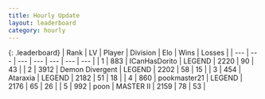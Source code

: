 ```yaml
---
title: Hourly Update
layout: leaderboard
category: hourly
---
```


{: .leaderboard}
| Rank | LV | Player | Division | Elo | Wins | Losses |
| --- | --- | --- | --- | --- | --- | --- |
| <span data-change="0">1</span> | 883 | <span title="ID: 415713">ICanHasDorito</span> | LEGEND | <span data-change="0">2220</span> | <span data-change="0">90</span> | <span data-change="0">43</span> |
| <span data-change="0">2</span> | 3912 | <span title="ID: 370081">Demon Divergent</span> | LEGEND | <span data-change="0">2202</span> | <span data-change="0">58</span> | <span data-change="0">15</span> |
| <span data-change="0">3</span> | 454 | <span title="ID: 745153">Ataraxia</span> | LEGEND | <span data-change="0">2182</span> | <span data-change="0">51</span> | <span data-change="0">18</span> |
| <span data-change="0">4</span> | 860 | <span title="ID: 652474">pookmaster21</span> | LEGEND | <span data-change="0">2176</span> | <span data-change="0">65</span> | <span data-change="0">26</span> |
| <span data-change="0">5</span> | 992 | <span title="ID: 540690">poon</span> | MASTER II | <span data-change="0">2159</span> | <span data-change="0">78</span> | <span data-change="0">53</span> |